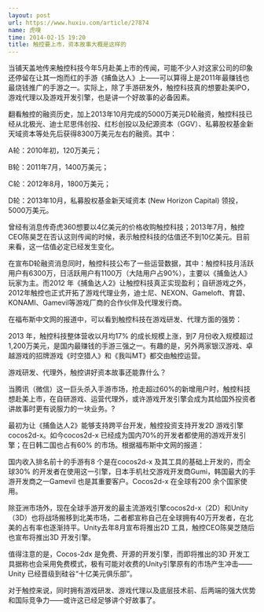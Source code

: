 ```yaml
---
layout: post
url: https://www.huxiu.com/article/27874
name: 虎嗅
time: 2014-02-15 19:20
title: 触控要上市，资本故事大概是这样的
---
```

当铺天盖地传来触控科技今年5月赴美上市的传闻，可能不少人对这家公司的印象还停留在让其一炮而红的手游《捕鱼达人》上——可以算得上是2011年最赚钱也最烧钱推广的手游之一。实际上，除了手游研发外，触控科技真的想要赴美IPO，游戏代理以及游戏开发引擎，也是讲一个好故事的必备因素。

翻看触控的融资历史，加上2013年10月完成的5000万美元D轮融资，触控科技已经从北极光、迪士尼思伟创投、红杉创投以及纪源资本（GGV）、私募股权基金新天域资本等处先后获得8300万美元左右的融资。其中：

A轮：2010年初，120万美元；

B轮：2011年7月，1400万美元；

C轮：2012年8月，1800万美元；

D轮：2013年10月，私募股权基金新天域资本 (New Horizon Capital) 领投，5000万美元。

曾经有消息传奇虎360想要以4亿美元的价格收购触控科技；2013年7月，触控CEO陈昊芝在否认这则传闻的时候，表示触控科技的估值还不到10亿美元。目前来看，这一估值必定已经发生变化。

在宣布D轮融资消息同时，触控科技公布了一些运营数据，其中：触控科技月活跃用户有6300万，日活跃用户有1100万（大陆用户占90%），主要以《捕鱼达人》玩家为主。而2012 年《捕鱼达人2》让触控科技真正实现盈利；自研游戏之外，2012年触控也正式开拓了游戏代理业务，迪士尼、NEXON、Gameloft、育碧、KONAMI、Gamevil等游戏厂商的合作伙伴及代理发行商。

在福布斯中文网的报道中，可以看到触控科技在游戏研发、代理方面的强势：

2013 年，触控科技整体营收以月均17% 的成长规模上涨，到7 月份收入规模超过1,200万美元，是国内最赚钱的手游三强之一。有趣的是，另外两家银汉游戏、卓越游戏的招牌游戏《时空猎人》和《我叫MT》都交由触控运营。

游戏研发、代理外，触控讲好资本故事还能靠什么？

当腾讯（微信）这一巨头杀入手游市场，抢走超过60%的新增用户时，触控科技想赴美上市，在自研游戏、运营代理外，或许游戏开发引擎会成为其给国外投资者讲故事时更有说服力的一块业务。?

最初为让《捕鱼达人2》能够支持跨平台开发，触控投资支持开发2D 游戏引擎cocos2d-x。如今cocos2d-x 已经成为国内70%的开发者都使用的游戏开发引擎；在日韩二国也占有60% 的市场。根据福布斯中文网的报道：

国内收入排名前十的手游有8 个是在cocos2d-x 及其工具的基础上开发的，而全球30% 的开发者在使用这一引擎，日本手机社交游戏开发商Gumi，韩国最大的手游开发商之一Gamevil 也是其重要客户。Cocos2d-x 在全球有200 余个国家使用。

除亚洲市场外，现在全球手游开发的最主流游戏引擎cocos2d-x（2D）和Unity（3D）也将战场搬移到北美市场，二者都宣称自己在全球拥有40万开发者，在北美的占有率也逐渐持平。Unity去年8月宣布将推出2D 工具，触控CEO陈昊芝随后也宣布将推出3D 开发引擎。

值得注意的是，Cocos-2dx 是免费、开源的开发引擎，而即将推出的3D 开发工具据称也会采用免费模式，极有可能对收费的Unity引擎原有的市场产生冲击——Unity 已经晋级到硅谷“十亿美元俱乐部”。

对于触控来说，同时拥有游戏研发、游戏代理以及底层技术前、后两端的强大优势和国际竞争力——或许这已经足够讲个好故事了。

